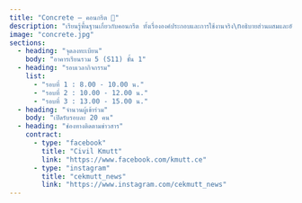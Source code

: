 ```yaml
---
title: "Concrete – คอนกรีต 🧱"
description: "เรียนรู้พื้นฐานเกี่ยวกับคอนกรีต ทั้งเรื่ององค์ประกอบและการใช้งานจริง\nอธิบายส่วนผสมและอัตราส่วนของส่วนผสมในคอนกรีต รวมถึงวัสดุทดแทนและนวัตกรรมใหม่ ๆ\n\n📌 ไฮไลท์กิจกรรม: ทำความเข้าใจส่วนผสมและสัดส่วนของคอนกรีต เรียนรู้การใช้วัสดุทดแทนและนวัตกรรมใหม่ เช่น 3D Print เดินชมตัวอย่างงานคอนกรีตจริง พร้อมอธิบายการใช้งานในงานวิศวกรรม"
image: "concrete.jpg"
sections:
  - heading: "จุดลงทะเบียน"
    body: "อาคารเรียนรวม 5 (S11) ชั้น 1"
  - heading: "รอบเวลากิจกรรม"
    list:
      - "รอบที่ 1 : 8.00 - 10.00 น."
      - "รอบที่ 2 : 10.00 - 12.00 น."
      - "รอบที่ 3 : 13.00 - 15.00 น."
  - heading: "จำนวนผู้เข้าร่วม"
    body: "เปิดรับรอบละ 20 คน"
  - heading: "ช่องทางติดตามข่าวสาร"
    contract:
      - type: "facebook"
        title: "Civil Kmutt"
        link: "https://www.facebook.com/kmutt.ce"
      - type: "instagram"
        title: "cekmutt_news"
        link: "https://www.instagram.com/cekmutt_news"
---
```

